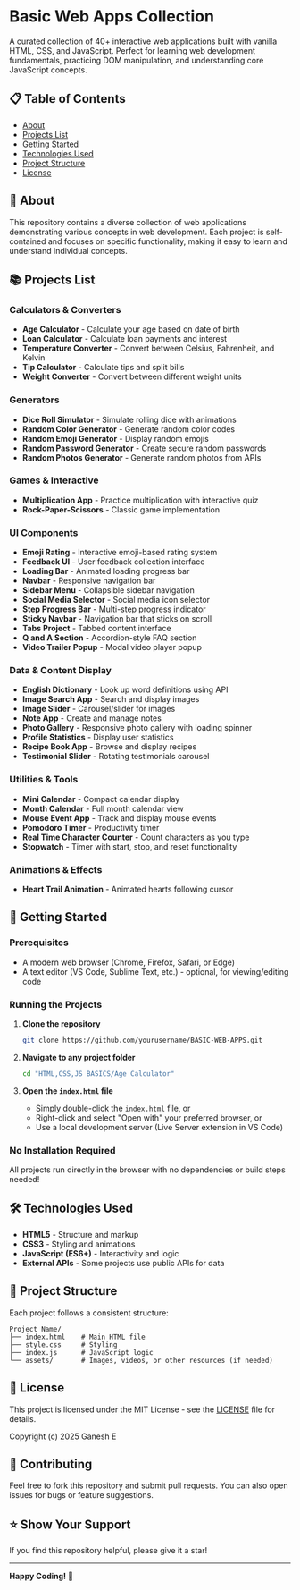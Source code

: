 # Basic Web Apps Collection

A curated collection of 40+ interactive web applications built with vanilla HTML, CSS, and JavaScript. Perfect for learning web development fundamentals, practicing DOM manipulation, and understanding core JavaScript concepts.

## 📋 Table of Contents

- [About](#about)
- [Projects List](#projects-list)
- [Getting Started](#getting-started)
- [Technologies Used](#technologies-used)
- [Project Structure](#project-structure)
- [License](#license)

## 🎯 About

This repository contains a diverse collection of web applications demonstrating various concepts in web development. Each project is self-contained and focuses on specific functionality, making it easy to learn and understand individual concepts.

## 📚 Projects List

### Calculators & Converters
- **Age Calculator** - Calculate your age based on date of birth
- **Loan Calculator** - Calculate loan payments and interest
- **Temperature Converter** - Convert between Celsius, Fahrenheit, and Kelvin
- **Tip Calculator** - Calculate tips and split bills
- **Weight Converter** - Convert between different weight units

### Generators
- **Dice Roll Simulator** - Simulate rolling dice with animations
- **Random Color Generator** - Generate random color codes
- **Random Emoji Generator** - Display random emojis
- **Random Password Generator** - Create secure random passwords
- **Random Photos Generator** - Generate random photos from APIs

### Games & Interactive
- **Multiplication App** - Practice multiplication with interactive quiz
- **Rock-Paper-Scissors** - Classic game implementation

### UI Components
- **Emoji Rating** - Interactive emoji-based rating system
- **Feedback UI** - User feedback collection interface
- **Loading Bar** - Animated loading progress bar
- **Navbar** - Responsive navigation bar
- **Sidebar Menu** - Collapsible sidebar navigation
- **Social Media Selector** - Social media icon selector
- **Step Progress Bar** - Multi-step progress indicator
- **Sticky Navbar** - Navigation bar that sticks on scroll
- **Tabs Project** - Tabbed content interface
- **Q and A Section** - Accordion-style FAQ section
- **Video Trailer Popup** - Modal video player popup

### Data & Content Display
- **English Dictionary** - Look up word definitions using API
- **Image Search App** - Search and display images
- **Image Slider** - Carousel/slider for images
- **Note App** - Create and manage notes
- **Photo Gallery** - Responsive photo gallery with loading spinner
- **Profile Statistics** - Display user statistics
- **Recipe Book App** - Browse and display recipes
- **Testimonial Slider** - Rotating testimonials carousel

### Utilities & Tools
- **Mini Calendar** - Compact calendar display
- **Month Calendar** - Full month calendar view
- **Mouse Event App** - Track and display mouse events
- **Pomodoro Timer** - Productivity timer
- **Real Time Character Counter** - Count characters as you type
- **Stopwatch** - Timer with start, stop, and reset functionality

### Animations & Effects
- **Heart Trail Animation** - Animated hearts following cursor

## 🚀 Getting Started

### Prerequisites
- A modern web browser (Chrome, Firefox, Safari, or Edge)
- A text editor (VS Code, Sublime Text, etc.) - optional, for viewing/editing code

### Running the Projects

1. **Clone the repository**
   ```bash
   git clone https://github.com/yourusername/BASIC-WEB-APPS.git
   ```

2. **Navigate to any project folder**
   ```bash
   cd "HTML,CSS,JS BASICS/Age Calculator"
   ```

3. **Open the `index.html` file**
   - Simply double-click the `index.html` file, or
   - Right-click and select "Open with" your preferred browser, or
   - Use a local development server (Live Server extension in VS Code)

### No Installation Required
All projects run directly in the browser with no dependencies or build steps needed!

## 🛠️ Technologies Used

- **HTML5** - Structure and markup
- **CSS3** - Styling and animations
- **JavaScript (ES6+)** - Interactivity and logic
- **External APIs** - Some projects use public APIs for data

## 📁 Project Structure

Each project follows a consistent structure:

```
Project Name/
├── index.html    # Main HTML file
├── style.css     # Styling
├── index.js      # JavaScript logic
└── assets/       # Images, videos, or other resources (if needed)
```

## 📝 License

This project is licensed under the MIT License - see the [LICENSE](LICENSE) file for details.

Copyright (c) 2025 Ganesh E

## 🤝 Contributing

Feel free to fork this repository and submit pull requests. You can also open issues for bugs or feature suggestions.

## ⭐ Show Your Support

If you find this repository helpful, please give it a star!

---

**Happy Coding! 🚀**


